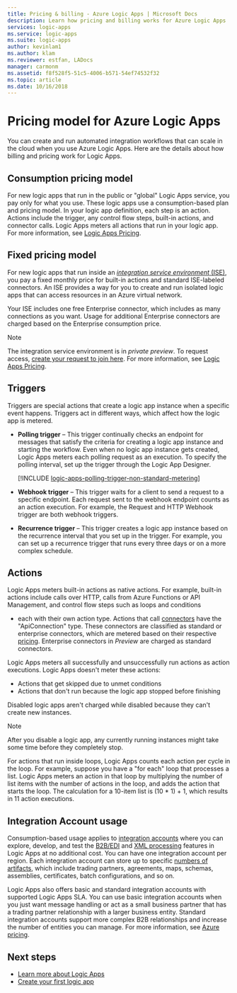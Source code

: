 ```yaml
---
title: Pricing & billing - Azure Logic Apps | Microsoft Docs
description: Learn how pricing and billing works for Azure Logic Apps
services: logic-apps
ms.service: logic-apps
ms.suite: logic-apps
author: kevinlam1
ms.author: klam
ms.reviewer: estfan, LADocs
manager: carmonm
ms.assetid: f8f528f5-51c5-4006-b571-54ef74532f32
ms.topic: article
ms.date: 10/16/2018
---
```


# Pricing model for Azure Logic Apps

You can create and run automated integration workflows that 
can scale in the cloud when you use Azure Logic Apps. 
Here are the details about how billing and pricing work for Logic Apps. 

<a name="consumption-pricing"></a>

## Consumption pricing model

For new logic apps that run in the public or "global" Logic 
Apps service, you pay only for what you use. These logic apps 
use a consumption-based plan and pricing model. In your logic app 
definition, each step is an action. Actions include the trigger, 
any control flow steps, built-in actions, and connector calls. 
Logic Apps meters all actions that run in your logic app.  
For more information, see [Logic Apps Pricing](https://azure.microsoft.com/pricing/details/logic-apps).

<a name="fixed-pricing"></a>

## Fixed pricing model

For new logic apps that run inside an 
[*integration service environment* (ISE)](../logic-apps/connect-virtual-network-vnet-isolated-environment-overview.md), 
you pay a fixed monthly price for built-in actions and 
standard ISE-labeled connectors. An ISE provides a way 
for you to create and run isolated logic apps that can 
access resources in an Azure virtual network.  

Your ISE includes one free Enterprise connector, which includes 
as many connections as you want. Usage for additional Enterprise 
connectors are charged based on the Enterprise consumption price. 

> [!NOTE]
> The integration service environment is in *private preview*. 
> To request access, [create your request to join here](https://aka.ms/iseprivatepreview). 
> For more information, see 
> [Logic Apps Pricing](https://azure.microsoft.com/pricing/details/logic-apps).

<a name="triggers"></a>

## Triggers

Triggers are special actions that create a logic app instance when a specific event happens. 
Triggers act in different ways, which affect how the logic app is metered.

* **Polling trigger** – This trigger continually checks an endpoint for messages 
that satisfy the criteria for creating a logic app instance and starting the workflow. 
Even when no logic app instance gets created, Logic Apps meters each polling request as an execution. 
To specify the polling interval, set up the trigger through the Logic App Designer.

  [!INCLUDE [logic-apps-polling-trigger-non-standard-metering](../../includes/logic-apps-polling-trigger-non-standard-metering.md)]

* **Webhook trigger** – This trigger waits for a client to send a request to a specific endpoint. 
Each request sent to the webhook endpoint counts as an action execution. 
For example, the Request and HTTP Webhook trigger are both webhook triggers.

* **Recurrence trigger** – This trigger creates a logic app instance based 
on the recurrence interval that you set up in the trigger. 
For example, you can set up a recurrence trigger that runs every three days or on a more complex schedule.

## Actions

Logic Apps meters built-in actions as native actions. For example, 
built-in actions include calls over HTTP, calls from Azure Functions 
or API Management, and control flow steps such as loops and conditions 
- each with their own action type. Actions that call 
[connectors](https://docs.microsoft.com/connectors) have the "ApiConnection" type. 
These connectors are classified as standard or enterprise connectors, 
which are metered based on their respective [pricing][pricing]. 
Enterprise connectors in *Preview* are charged as standard connectors.

Logic Apps meters all successfully and unsuccessfully run actions as action executions. 
Logic Apps doesn't meter these actions: 

* Actions that get skipped due to unmet conditions
* Actions that don't run because the logic app stopped before finishing

Disabled logic apps aren't charged while disabled 
because they can't create new instances.

> [!NOTE]
> After you disable a logic app, any currently running instances 
> might take some time before they completely stop.

For actions that run inside loops, Logic Apps counts each action per cycle in the loop. 
For example, suppose you have a "for each" loop that processes a list. 
Logic Apps meters an action in that loop by multiplying the number of list items 
with the number of actions in the loop, and adds the action that starts the loop. 
The calculation for a 10-item list is (10 * 1) + 1, which results in 11 action executions.

## Integration Account usage

Consumption-based usage applies to 
[integration accounts](logic-apps-enterprise-integration-create-integration-account.md) 
where you can explore, develop, and test the 
[B2B/EDI](logic-apps-enterprise-integration-b2b.md) and 
[XML processing](logic-apps-enterprise-integration-xml.md) 
features in Logic Apps at no additional cost. You can have 
one integration account per region. Each integration account 
can store up to specific [numbers of artifacts](../logic-apps/logic-apps-limits-and-config.md), 
which include trading partners, agreements, maps, schemas, 
assemblies, certificates, batch configurations, and so on.

Logic Apps also offers basic and standard integration accounts with supported Logic Apps SLA. 
You can use basic integration accounts when you just want message handling or act as a small 
business partner that has a trading partner relationship with a larger business entity. 
Standard integration accounts support more complex B2B relationships and increase the 
number of entities you can manage. For more information, see 
[Azure pricing](https://azure.microsoft.com/pricing/details/logic-apps).

## Next steps

* [Learn more about Logic Apps][whatis]
* [Create your first logic app][create]

[pricing]: https://azure.microsoft.com/pricing/details/logic-apps/
[whatis]: logic-apps-overview.md
[create]: quickstart-create-first-logic-app-workflow.md

